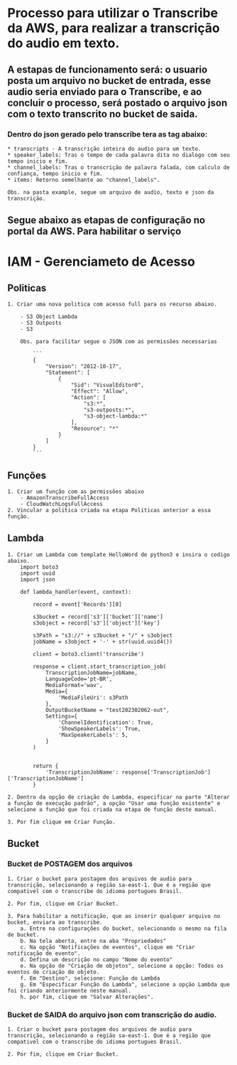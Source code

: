 # Processo para utilizar o Transcribe da AWS, para realizar a transcrição do audio em texto. 

## A estapas de funcionamento será: o usuario posta um arquivo no bucket de entrada, esse audio seria enviado para o Transcribe, e ao concluir o processo, será postado o arquivo json com o texto transcrito  no bucket de saida.   

### Dentro do json gerado pelo transcribe tera as tag abaixo:  

    * transcripts - A transcrição inteira do audio para um texto.  
    * speaker_labels: Tras o tempo de cada palavra dita no dialogo com seu tempo inicio e fim.  
    * channel_labels: Tras o transcrição de palavra falada, com calculo de confiança, tempo inicio e fim.   
    * items: Retorno semelhante ao "channel_labels".  

    Obs. na pasta example, segue um arquivo de audio, texto e json da transcrição.  

## Segue abaixo as etapas de configuração no portal da AWS. Para habilitar o serviço
# IAM - Gerenciameto de Acesso

## Politicas

    1. Criar uma nova politica com acesso full para os recurso abaixo.

        - S3 Object Lambda
        - S3 Outposts
        - S3

        Obs. para facilitar segue o JSON com as permissões necessarias

            ```
            {
                "Version": "2012-10-17",
                "Statement": [
                    {
                        "Sid": "VisualEditor0",
                        "Effect": "Allow",
                        "Action": [
                            "s3:*",
                            "s3-outposts:*",
                            "s3-object-lambda:*"
                        ],
                        "Resource": "*"
                    }
                ]
            }
            ```

## Funções

    1. Criar um função com as permissões abaixo
        - AmazonTranscribeFullAccess
        - CloudWatchLogsFullAccess
    2. Vincular a politica criada na etapa Politicas anterior a essa função.

## Lambda

    1. Criar um Lambda com template HelloWord de python3 e insira o codigo abaixo.
        import boto3
        import uuid
        import json

        def lambda_handler(event, context):

            record = event['Records'][0]
            
            s3bucket = record['s3']['bucket']['name']
            s3object = record['s3']['object']['key']
            
            s3Path = "s3://" + s3bucket + "/" + s3object
            jobName = s3object + '-' + str(uuid.uuid4())

            client = boto3.client('transcribe')

            response = client.start_transcription_job(
                TranscriptionJobName=jobName,
                LanguageCode='pt-BR',
                MediaFormat='wav',
                Media={
                    'MediaFileUri': s3Path
                },
                OutputBucketName = "test202302062-out",
                Settings={
                    'ChannelIdentification': True,
                    'ShowSpeakerLabels': True,
                    'MaxSpeakerLabels': 5,
                }
            )


            return {
                'TranscriptionJobName': response['TranscriptionJob']['TranscriptionJobName']
            }

    2. Dentro da opção de criação do Lambda, especificar na parte "Alterar a função de execução padrão", a opção "Usar uma função existente" e selecione a função que foi criada na etapa de função deste manual.

    3. Por fim clique em Criar Função.

## Bucket

### Bucket de POSTAGEM dos arquivos

    1. Criar o bucket para postagem dos arquivos de audio para transcrição, selecionando a região sa-east-1. Que é a região que compativel com o transcribe do idioma portugues Brasil. 

    2. Por fim, clique em Criar Bucket.

    3. Para habilitar a notificação, que ao inserir qualquer arquivo no bucket, enviara ao transcribe.
        a. Entre na configurações do bucket, selecionando o mesmo na fila de bucket.
        b. Na tela aberta, entre na aba "Propriedades"
        c. Na opção "Notificações de eventos", clique em "Criar notificação de evento".
        d. Defina um descrição no campo "Nome do evento"
        e. Na opção de "Criação de objetos", selecione a opção: Todos os eventos de criação de objeto.
        f. Em "Destino", selecione: Função do Lambda
        g. Em "Especificar Função do Lambda", selecione a opção Lambda que foi criando anteriormente neste manual.
        h. por fim, clique em "Salvar Alterações".
    
### Bucket de SAIDA do arquivo json com transcrição do audio. 

    1. Criar o bucket para postagem dos arquivos de audio para transcrição, selecionando a região sa-east-1. Que é a região que compativel com o transcribe do idioma portugues Brasil. 

    2. Por fim, clique em Criar Bucket.    
